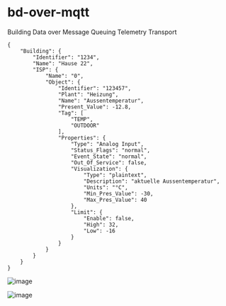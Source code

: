 # bd-over-mqtt
Building Data over Message Queuing Telemetry Transport


```
{
    "Building": {
        "Identifier": "1234",
        "Name": "Hause 22",
        "ISP": {
            "Name": "0",
            "Object": {
                "Identifier": "123457",
                "Plant": "Heizung",
                "Name": "Aussentemperatur",
                "Present_Value": -12.8,
                "Tag": [
                    "TEMP",
                    "OUTDOOR"
                ],
                "Properties": {
                    "Type": "Analog Input",
                    "Status_Flags": "normal",
                    "Event_State": "normal",
                    "Out_Of_Service": false,
                    "Visualization": {
                        "Type": "plaintext",
                        "Description": "aktuelle Aussentemperatur",
                        "Units": "°C",
                        "Min_Pres_Value": -30,
                        "Max_Pres_Value": 40
                    },
                    "Limit": {
                        "Enable": false,
                        "High": 32,
                        "Low": -16
                    }
                }
            }
        }
    }
}
```

![image](https://user-images.githubusercontent.com/44277174/173437684-12059508-6cc5-414c-bfe4-228c999f0602.png)

![image](https://user-images.githubusercontent.com/44277174/173437789-f36a1ed8-946f-47d1-b4da-78b802d702b1.png)

